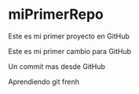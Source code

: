 # miPrimerRepo
Este es mi primer proyecto en GitHub

Este es mi primer cambio para GitHub

Un commit mas desde GitHub

Aprendiendo git frenh
